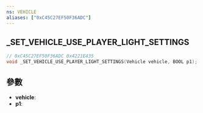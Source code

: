 ```yaml
---
ns: VEHICLE
aliases: ["0xC45C27EF50F36ADC"]
---
```

## _SET_VEHICLE_USE_PLAYER_LIGHT_SETTINGS

```c
// 0xC45C27EF50F36ADC 0x4221E435
void _SET_VEHICLE_USE_PLAYER_LIGHT_SETTINGS(Vehicle vehicle, BOOL p1);
```

## 參數
* **vehicle**: 
* **p1**: 

